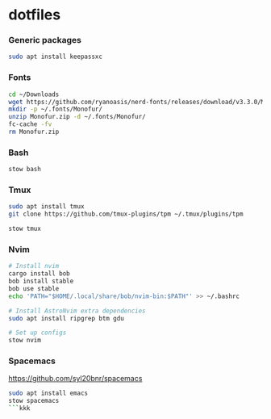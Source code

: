 # dotfiles

### Generic packages
```bash
sudo apt install keepassxc
```

### Fonts
```bash
cd ~/Downloads
wget https://github.com/ryanoasis/nerd-fonts/releases/download/v3.3.0/Monofur.zip
mkdir -p ~/.fonts/Monofur/
unzip Monofur.zip -d ~/.fonts/Monofur/
fc-cache -fv
rm Monofur.zip
```

### Bash
```bash
stow bash
```

### Tmux
```bash
sudo apt install tmux
git clone https://github.com/tmux-plugins/tpm ~/.tmux/plugins/tpm

stow tmux
```

### Nvim
```bash
# Install nvim
cargo install bob
bob install stable
bob use stable
echo 'PATH="$HOME/.local/share/bob/nvim-bin:$PATH"' >> ~/.bashrc

# Install AstroNvim extra dependencies
sudo apt install ripgrep btm gdu

# Set up configs
stow nvim
```

### Spacemacs
https://github.com/syl20bnr/spacemacs

```bash
sudo apt install emacs
stow spacemacs
```kkk
